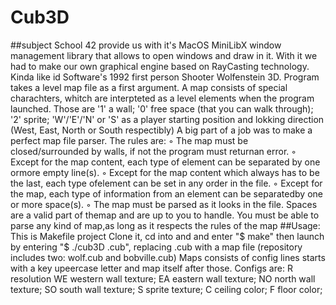 # Cub3D
##subject
School 42 provide us with it's MacOS MiniLibX window management library that allows to open windows and draw in it.
With it we had to make our own graphical engine based on RayCasting technology. Kinda like id Software's 1992 first person Shooter Wolfenstein 3D.
Program takes a level map file as a first argument.
A map consists of special charachters, whitch are interpteted as a level elements when the program launched.
Those are
'1' a wall;
'0' free space (that you can walk through);
'2' sprite;
'W'/'E'/'N' or 'S' as a player starting position and lokking direction (West, East, North or South respectibly)
A big part of a job was to make a perfect map file parser. The rules are:
◦ The map must be closed/surrounded by walls, if not the program must returnan error.
◦ Except for the map content, each type of element can be separated by one ormore empty line(s).
◦ Except for the map content which always has to be the last, each type ofelement can be set in any order in the file.
◦ Except for the map, each type of information from an element can be separatedby one or more space(s).
◦ The map must be parsed as it looks in the file. Spaces are a valid part of themap and are up to you to handle. You must be able to parse any kind of map,as long as it respects the rules of the map
##Usage:
This is Makefile project
Clone it, cd into and and enter
"$ make"
then launch by entering
"$ ./cub3D <map>.cub", replacing <map>.cub with a map file (repository includes two: wolf.cub and bobville.cub)
Maps consists of config lines starts with a key upeercase letter and map itself after those.
Configs are:
R resolution
WE western wall texture;
EA eastern wall texture;
NO north wall texture;
SO south wall texture;
S sprite texture;
C ceiling color;
F floor color;
